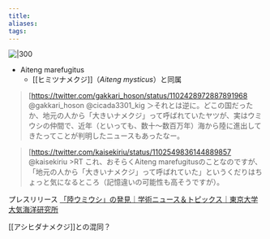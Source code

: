 ```yaml
---
title: 
aliases: 
tags:
---
```


![|300](https://www.aori.u-tokyo.ac.jp/research/news/2015/images/20150617_kano_fig_3.jpg)

- Aiteng marefugitus
  - [[ヒミツナメクジ]]（*Aiteng mysticus*）と同属

> [https://twitter.com/gakkari_hoson/status/1102428972887891968 @gakkari_hoson
> @cicada3301_kig ＞それとは逆に。どこの国だったか、地元の人から「大きいナメクジ」って呼ばれていたヤツが、実はウミウシの仲間で、近年（といっても、数十～数百万年）海から陸に進出してきたってことが判明したニュースもあったなー。

> [https://twitter.com/kaisekiriu/status/1102549836144889857 @kaisekiriu
> \>RT
> これ、おそらくAiteng marefugitusのことなのですが、「地元の人から「大きいナメクジ」って呼ばれていた」というくだりはちょっと気になるところ（記憶違いの可能性も高そうですが）。

プレスリリース
[「陸ウミウシ」の発見｜学術ニュース＆トピックス｜東京大学大気海洋研究所](https://www.aori.u-tokyo.ac.jp/research/news/2015/20150617.html)


[[アシヒダナメクジ]]との混同？
